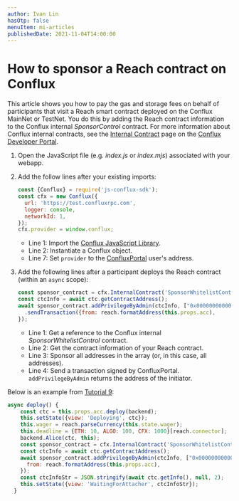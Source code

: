 ```yaml
---
author: Ivan Lin
hasOtp: false
menuItem: mi-articles
publishedDate: 2021-11-04T14:00:00
---
```


# How to sponsor a Reach contract on Conflux

This article shows you how to pay the gas and storage fees on behalf of participants that visit a Reach smart contract deployed on the Conflux MainNet or TestNet. You do this by adding the Reach contract information to the Conflux internal *SponsorControl* contract. For more information about Conflux internal contracts, see the [Internal Contract](https://developer.confluxnetwork.org/conflux-rust/internal_contract/internal_contract/) page on the [Conflux Developer Portal](https://developer.confluxnetwork.org/).

1. Open the JavaScript file (e.g. *index.js* or *index.mjs*) associated with your webapp.

1. Add the follow lines after your existing imports:

    ``` js
    const {Conflux} = require('js-conflux-sdk');
    const cfx = new Conflux({
      url: 'https://test.confluxrpc.com',
      logger: console,
      networkId: 1,
    });
    cfx.provider = window.conflux;
    ```

    * Line 1: Import the [Conflux JavaScript Library](https://github.com/Conflux-Chain/js-conflux-sdk).
    * Line 2: Instantiate a Conflux object.
    * Line 7: Set `provider` to the [ConfluxPortal](https://portal.confluxnetwork.org/) user's address.

1. Add the following lines after a participant deploys the Reach contract (within an `async` scope):

    ``` js
    const sponsor_contract = cfx.InternalContract('SponsorWhitelistControl');
    const ctcInfo = await ctc.getContractAddress();
    await sponsor_contract.addPrivilegeByAdmin(ctcInfo, ["0x0000000000000000000000000000000000000000"])
      .sendTransaction({from: reach.formatAddress(this.props.acc),
    });
    ```

    * Line 1: Get a reference to the Conflux internal *SponsorWhitelistControl* contract.
    * Line 2: Get the contract information of your Reach contract.
    * Line 3: Sponsor all addresses in the array (or, in this case, all addresses).
    * Line 4: Send a transaction signed by ConfluxPortal. `addPrivilegeByAdmin` returns the address of the initiator.

Below is an example from [Tutorial 9](https://github.com/reach-sh/reach-lang/tree/master/examples/rps-9-web):

``` js nonum
async deploy() {
    const ctc = this.props.acc.deploy(backend);
    this.setState({view: 'Deploying', ctc});
    this.wager = reach.parseCurrency(this.state.wager); 
    this.deadline = {ETH: 10, ALGO: 100, CFX: 1000}[reach.connector]; 
    backend.Alice(ctc, this);
    const sponsor_contract = cfx.InternalContract('SponsorWhitelistControl');
    const ctcInfo = await ctc.getContractAddress();
    await sponsor_contract.addPrivilegeByAdmin(ctcInfo, ["0x0000000000000000000000000000000000000000"]).sendTransaction({
      from: reach.formatAddress(this.props.acc),
    });
    const ctcInfoStr = JSON.stringify(await ctc.getInfo(), null, 2);
    this.setState({view: 'WaitingForAttacher', ctcInfoStr});
  }
```

